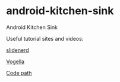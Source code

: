 # android-kitchen-sink
Android Kitchen Sink

Useful tutorial sites and videos:

[slidenerd](https://www.youtube.com/user/slidenerd)

[Vogella](http://www.vogella.com/tutorials/android.html)

[Code path](https://guides.codepath.com/android)

